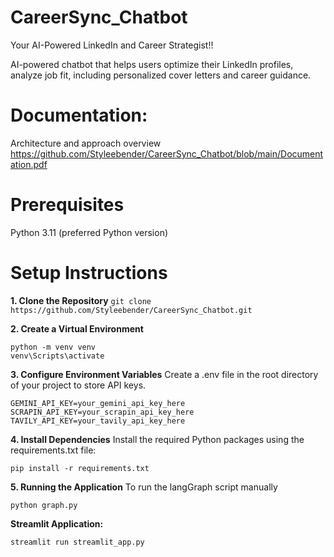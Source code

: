 # CareerSync_Chatbot
Your AI-Powered LinkedIn and Career Strategist!!

AI-powered chatbot that helps users optimize their LinkedIn profiles, analyze job fit,  including personalized cover letters and career guidance.

# Documentation:
Architecture and approach overview
<https://github.com/Styleebender/CareerSync_Chatbot/blob/main/Documentation.pdf>

# Prerequisites
Python 3.11 (preferred Python version)

# Setup Instructions
**1. Clone the Repository**
```git clone https://github.com/Styleebender/CareerSync_Chatbot.git```

**2. Create a Virtual Environment**
```
python -m venv venv
venv\Scripts\activate
```

**3. Configure Environment Variables**
Create a .env file in the root directory of your project
to store API keys.
```
GEMINI_API_KEY=your_gemini_api_key_here
SCRAPIN_API_KEY=your_scrapin_api_key_here
TAVILY_API_KEY=your_tavily_api_key_here
```

**4. Install Dependencies**
Install the required Python packages using the requirements.txt file:
```
pip install -r requirements.txt
```

**5. Running the Application**
To run the langGraph script manually
```
python graph.py
```
**Streamlit Application:**
```
streamlit run streamlit_app.py
```
